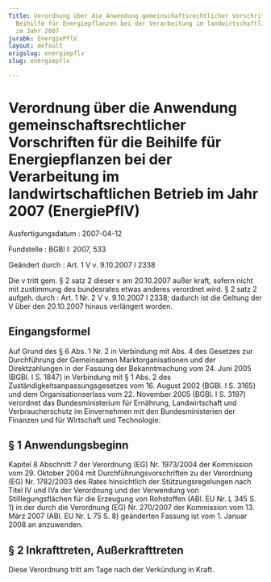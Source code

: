 ```yaml
---
Title: Verordnung über die Anwendung gemeinschaftsrechtlicher Vorschriften für die
  Beihilfe für Energiepflanzen bei der Verarbeitung im landwirtschaftlichen Betrieb
  im Jahr 2007
jurabk: EnergiePflV
layout: default
origslug: energiepflv
slug: energiepflv

---
```


# Verordnung über die Anwendung gemeinschaftsrechtlicher Vorschriften für die Beihilfe für Energiepflanzen bei der Verarbeitung im landwirtschaftlichen Betrieb im Jahr 2007 (EnergiePflV)

Ausfertigungsdatum
:   2007-04-12

Fundstelle
:   BGBl I: 2007, 533

Geändert durch
:   Art. 1 V v. 9.10.2007 I 2338

Die v tritt gem. § 2 satz 2 dieser v am 20.10.2007 außer kraft, sofern nicht mit zustimmung des bundesrates etwas anderes verordnet wird. § 2 satz 2 aufgeh. durch
:   Art. 1 Nr. 2 V v. 9.10.2007 I 2338; dadurch ist die Geltung der V über den 20.10.2007 hinaus verlängert worden.

## Eingangsformel

Auf Grund des § 6 Abs. 1 Nr. 2 in Verbindung mit Abs. 4 des Gesetzes
zur Durchführung der Gemeinsamen Marktorganisationen und der
Direktzahlungen in der Fassung der Bekanntmachung vom 24. Juni 2005
(BGBl. I S. 1847) in Verbindung mit § 1 Abs. 2 des
Zuständigkeitsanpassungsgesetzes vom 16. August 2002 (BGBl. I S. 3165)
und dem Organisationserlass vom 22. November 2005 (BGBl. I S. 3197)
verordnet das Bundesministerium für Ernährung, Landwirtschaft und
Verbraucherschutz im Einvernehmen mit den Bundesministerien der
Finanzen und für Wirtschaft und Technologie:

## § 1 Anwendungsbeginn

Kapitel 8 Abschnitt 7 der Verordnung (EG) Nr. 1973/2004 der Kommission
vom 29. Oktober 2004 mit Durchführungsvorschriften zu der Verordnung
(EG) Nr. 1782/2003 des Rates hinsichtlich der Stützungsregelungen nach
Titel IV und IVa der Verordnung und der Verwendung von
Stilllegungsflächen für die Erzeugung von Rohstoffen (ABl. EU Nr. L
345 S. 1) in der durch die Verordnung (EG) Nr. 270/2007 der Kommission
vom 13. März 2007 (ABl. EU Nr. L 75 S. 8) geänderten Fassung ist vom
1\. Januar 2008 an anzuwenden.

## § 2 Inkrafttreten, Außerkrafttreten

Diese Verordnung tritt am Tage nach der Verkündung in Kraft.

